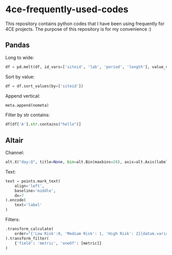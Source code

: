 # 4ce-frequently-used-codes
This repository contains python codes that I have been using frequently for 4CE projects. The purpose of this repository is for my convenience :)

## Pandas

Long to wide:
```py
df = pd.melt(df, id_vars=['siteid', 'lab', 'period', 'length'], value_vars=days, var_name='day', value_name='value')
```

Sort by value:
```py
df = df.sort_values(by=['siteid'])
```

Append vertical:
```py
meta.append(nometa)
```

Filter by str contains:
```py
df[df['A'].str.contains("hello")]
```

## Altair

Channel:
```py
alt.X("day:Q", title=None, bin=alt.Bin(maxbins=20), axis=alt.Axis(labelAngle=0, tickCount=3), scale=alt.Scale(clamp=True)),
```

Text:
```py
text = points.mark_text(
    align='left',
    baseline='middle',
    dx=7
).encode(
    text='label'
)
```

Filters:
```py
.transform_calculate(
    order="{'Low Risk':0, 'Medium Risk': 1, 'High Risk': 2}[datum.variable]"  
).transform_filter(
    {'field': 'metric', 'oneOf': [metric]}
)
```
